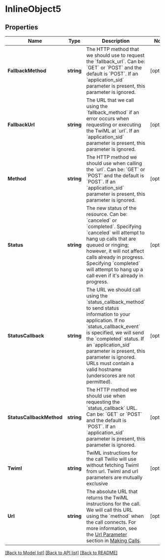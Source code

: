 # InlineObject5

## Properties

Name | Type | Description | Notes
------------ | ------------- | ------------- | -------------
**FallbackMethod** | **string** | The HTTP method that we should use to request the &#x60;fallback_url&#x60;. Can be: &#x60;GET&#x60; or &#x60;POST&#x60; and the default is &#x60;POST&#x60;. If an &#x60;application_sid&#x60; parameter is present, this parameter is ignored. | [optional] 
**FallbackUrl** | **string** | The URL that we call using the &#x60;fallback_method&#x60; if an error occurs when requesting or executing the TwiML at &#x60;url&#x60;. If an &#x60;application_sid&#x60; parameter is present, this parameter is ignored. | [optional] 
**Method** | **string** | The HTTP method we should use when calling the &#x60;url&#x60;. Can be: &#x60;GET&#x60; or &#x60;POST&#x60; and the default is &#x60;POST&#x60;. If an &#x60;application_sid&#x60; parameter is present, this parameter is ignored. | [optional] 
**Status** | **string** | The new status of the resource. Can be: &#x60;canceled&#x60; or &#x60;completed&#x60;. Specifying &#x60;canceled&#x60; will attempt to hang up calls that are queued or ringing; however, it will not affect calls already in progress. Specifying &#x60;completed&#x60; will attempt to hang up a call even if it&#39;s already in progress. | [optional] 
**StatusCallback** | **string** | The URL we should call using the &#x60;status_callback_method&#x60; to send status information to your application. If no &#x60;status_callback_event&#x60; is specified, we will send the &#x60;completed&#x60; status. If an &#x60;application_sid&#x60; parameter is present, this parameter is ignored. URLs must contain a valid hostname (underscores are not permitted). | [optional] 
**StatusCallbackMethod** | **string** | The HTTP method we should use when requesting the &#x60;status_callback&#x60; URL. Can be: &#x60;GET&#x60; or &#x60;POST&#x60; and the default is &#x60;POST&#x60;. If an &#x60;application_sid&#x60; parameter is present, this parameter is ignored. | [optional] 
**Twiml** | **string** | TwiML instructions for the call Twilio will use without fetching Twiml from url. Twiml and url parameters are mutually exclusive | [optional] 
**Url** | **string** | The absolute URL that returns the TwiML instructions for the call. We will call this URL using the &#x60;method&#x60; when the call connects. For more information, see the [Url Parameter](https://www.twilio.com/docs/voice/make-calls#specify-a-url-parameter) section in [Making Calls](https://www.twilio.com/docs/voice/make-calls). | [optional] 

[[Back to Model list]](../README.md#documentation-for-models) [[Back to API list]](../README.md#documentation-for-api-endpoints) [[Back to README]](../README.md)


